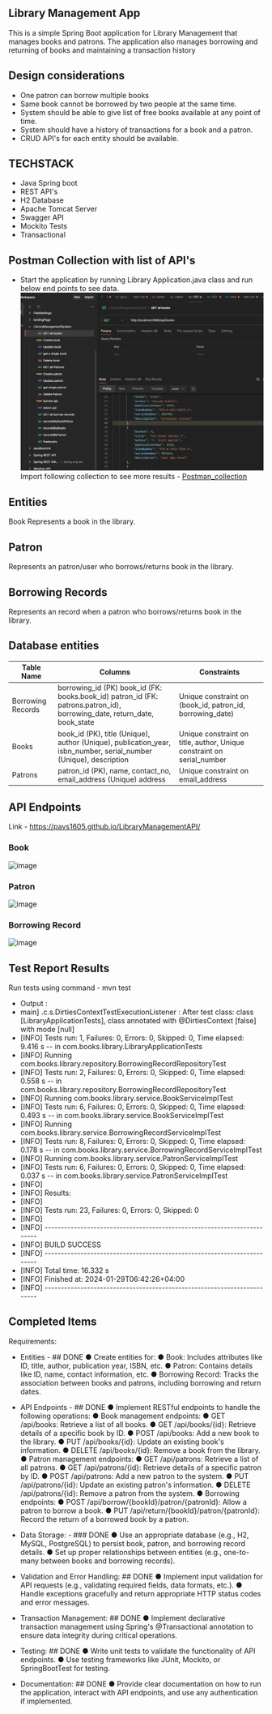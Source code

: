 ## Library Management App
This is a simple Spring Boot application for Library Management  that manages books and patrons. The application also manages borrowing and returning of books and maintaining a transaction history

## Design considerations
* One patron can borrow multiple books
* Same book cannot be borrowed by two people at the same time.
* System should be able to give list of free books available at any point of time.
* System should have a history of transactions for a book and a patron.
* CRUD API's for each entity should be available.

## TECHSTACK
* Java Spring boot
* REST API's
* H2 Database
* Apache Tomcat Server
* Swagger API
* Mockito Tests
* Transactional

## Postman Collection with list of API's
* Start the application by running Library Application.java class and run below end points to see data.
  ![img.png](img.png)
  Import following collection to see more results - [Postman_collection](Postman_collection)

## Entities
Book
Represents a book in the library.

## Patron
Represents an patron/user who borrows/returns book in the library.

## Borrowing Records
Represents an record when a patron who borrows/returns book in the library.

## Database entities
| Table Name          | Columns                                                                                                    | Constraints                                                                                                                             |
|---------------------|------------------------------------------------------------------------------------------------------------|-----------------------------------------------------------------------------------------------------------------------------------------|
| Borrowing Records  | borrowing_id (PK) book_id (FK: books.book_id) patron_id (FK: patrons.patron_id),  borrowing_date, return_date, book_state | Unique constraint on (book_id, patron_id, borrowing_date)                                                                             |
| Books               | book_id (PK), title (Unique), author  (Unique), publication_year, isbn_number, serial_number (Unique), description | Unique constraint on title, author, Unique constraint on serial_number                                                                          |
| Patrons             | patron_id (PK), name, contact_no, email_address (Unique) address                                           | Unique constraint on email_address                                                                                                    |


## API Endpoints
Link - https://pavs1605.github.io/LibraryManagementAPI/
### Book
![image](https://github.com/Pavs1605/SpringEmpDeptDemo/assets/18229871/785b153a-1c44-4d21-b78e-ac38acbe2206)

### Patron
![image](https://github.com/Pavs1605/SpringEmpDeptDemo/assets/18229871/b50ee32c-c498-4a5f-9d04-dcb8b19670f1)

### Borrowing Record
![image](https://github.com/Pavs1605/SpringEmpDeptDemo/assets/18229871/eb5ea195-194e-49d0-b1eb-a20e02411391)



## Test Report Results
Run tests using command - mvn test
* Output :
* main] .c.s.DirtiesContextTestExecutionListener : After test class: class [LibraryApplicationTests], class annotated with @DirtiesContext [false] with mode [null]
* [INFO] Tests run: 1, Failures: 0, Errors: 0, Skipped: 0, Time elapsed: 9.416 s -- in com.books.library.LibraryApplicationTests
* [INFO] Running com.books.library.repository.BorrowingRecordRepositoryTest
* [INFO] Tests run: 2, Failures: 0, Errors: 0, Skipped: 0, Time elapsed: 0.558 s -- in com.books.library.repository.BorrowingRecordRepositoryTest
* [INFO] Running com.books.library.service.BookServiceImplTest
* [INFO] Tests run: 6, Failures: 0, Errors: 0, Skipped: 0, Time elapsed: 0.493 s -- in com.books.library.service.BookServiceImplTest
* [INFO] Running com.books.library.service.BorrowingRecordServiceImplTest
* [INFO] Tests run: 8, Failures: 0, Errors: 0, Skipped: 0, Time elapsed: 0.178 s -- in com.books.library.service.BorrowingRecordServiceImplTest
* [INFO] Running com.books.library.service.PatronServiceImplTest
* [INFO] Tests run: 6, Failures: 0, Errors: 0, Skipped: 0, Time elapsed: 0.037 s -- in com.books.library.service.PatronServiceImplTest
* [INFO]
* [INFO] Results:
* [INFO]
* [INFO] Tests run: 23, Failures: 0, Errors: 0, Skipped: 0
* [INFO]
* [INFO] ------------------------------------------------------------------------
* [INFO] BUILD SUCCESS
* [INFO] ------------------------------------------------------------------------
* [INFO] Total time:  16.332 s
* [INFO] Finished at: 2024-01-29T06:42:26+04:00
* [INFO] ------------------------------------------------------------------------


## Completed Items
Requirements:

* Entities - ## DONE
● Create entities for:
● Book: Includes attributes like ID, title, author, publication year, ISBN, etc.
● Patron: Contains details like ID, name, contact information, etc.
● Borrowing Record: Tracks the association between books and patrons, including borrowing and return dates.

* API Endpoints - ## DONE
● Implement RESTful endpoints to handle the following operations:
● Book management endpoints:
● GET /api/books: Retrieve a list of all books.
● GET /api/books/{id}: Retrieve details of a specific book by ID.
● POST /api/books: Add a new book to the library.
● PUT /api/books/{id}: Update an existing book's information.
● DELETE /api/books/{id}: Remove a book from the library.
● Patron management endpoints:
● GET /api/patrons: Retrieve a list of all patrons.
● GET /api/patrons/{id}: Retrieve details of a specific patron by ID.
● POST /api/patrons: Add a new patron to the system.
● PUT /api/patrons/{id}: Update an existing patron's information.
● DELETE /api/patrons/{id}: Remove a patron from the system.
● Borrowing endpoints:
● POST /api/borrow/{bookId}/patron/{patronId}: Allow a patron to borrow a book.
● PUT /api/return/{bookId}/patron/{patronId}: Record the return of a borrowed book by a patron.

* Data Storage: - ### DONE
● Use an appropriate database (e.g., H2, MySQL, PostgreSQL) to persist book, patron, and borrowing record details.
● Set up proper relationships between entities (e.g., one-to-many between books and borrowing records).

* Validation and Error Handling: ## DONE
● Implement input validation for API requests (e.g., validating required fields, data formats, etc.).
● Handle exceptions gracefully and return appropriate HTTP status codes and error messages.


* Transaction Management: ## DONE
● Implement declarative transaction management using Spring's @Transactional
annotation to ensure data integrity during critical operations.

* Testing: ## DONE
● Write unit tests to validate the functionality of API endpoints.
● Use testing frameworks like JUnit, Mockito, or SpringBootTest for testing.

* Documentation: ## DONE
● Provide clear documentation on how to run the application, interact with API
endpoints, and use any authentication if implemented.



